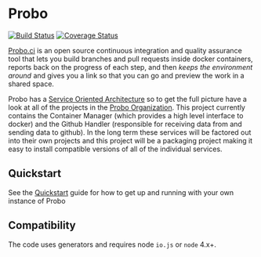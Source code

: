 Probo
===========
[![Build Status](https://travis-ci.org/ProboCI/probo.svg?branch=master)](https://travis-ci.org/ProboCI/probo) [![Coverage Status](https://coveralls.io/repos/ProboCI/probo/badge.svg?branch=master&service=github)](https://coveralls.io/github/ProboCI/probo?branch=master)

[Probo.ci](http://probo.ci) is an open source continuous integration and quality assurance tool
that lets you build branches and pull requests inside docker containers,
reports back on the progress of each step, and then *keeps the environment
around* and gives you a link so that you can go and preview the work in a
shared space.

Probo has a [Service Oriented Architecture](https://en.wikipedia.org/wiki/Service-oriented_architecture) so to
get the full picture have a look at all of the projects in the [Probo Organization](https://github.com/ProboCI).
This project currently contains the Container Manager (which provides a high level interface to docker) and
the Github Handler (responsible for receiving data from and sending data to github). In the long term these
services will be factored out into their own projects and this project will be a packaging project making it
easy to install compatible versions of all of the individual services.

## Quickstart

See the [Quickstart](QUICKSTART.md) guide for how to get up and running with your own instance of Probo

## Compatibility
The code uses generators and requires node `io.js` or `node` 4.x+.
